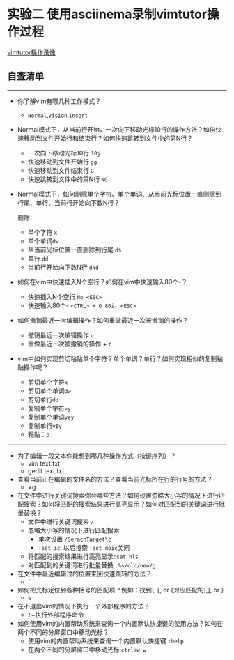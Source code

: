 # 实验二 使用asciinema录制vimtutor操作过程

[vimtutor操作录像](https://asciinema.org/a/GoXw9S57DLzoCPqpyFNummUeb)

##  自查清单

------

- 你了解vim有哪几种工作模式？

  - `Normal`,`Vision`,`Insert`

- Normal模式下，从当前行开始，一次向下移动光标10行的操作方法？如何快速移动到文件开始行和结束行？如何快速跳转到文件中的第N行？
  - 一次向下移动光标10行 `10j`
  - 快速移动到文件开始行 `gg`
  - 快速移动到文件结束行 `G`
  - 快速跳转到文件中的第N行 `NG`

- Normal模式下，如何删除单个字符、单个单词、从当前光标位置一直删除到行尾、单行、当前行开始向下数N行？

  删除:

  - 单个字符 `x`
  - 单个单词`dw`
  - 从当前光标位置一直删除到行尾 `d$`
  - 单行 `dd`
  - 当前行开始向下数N行 `dNd`

- 如何在vim中快速插入N个空行？如何在vim中快速输入80个-？

  - 快速插入N个空行 `No <ESC>`
  - 快速输入80个-   `<CTRL> + O 80i- <ESC>`

- 如何撤销最近一次编辑操作？如何重做最近一次被撤销的操作？

  - 撤销最近一次编辑操作 `u`
  - 重做最近一次被撤销的操作 <ctrl> + r

- vim中如何实现剪切粘贴单个字符？单个单词？单行？如何实现相似的复制粘贴操作呢？

   - 剪切单个字符`x`
   - 剪切单个单词`dw`
   - 剪切单行`dd`
   - 复制单个字符`vy`
   - 复制单个单词`vey`
   - 复制单行`v$y`
   - 粘贴：`p`

------

- 为了编辑一段文本你能想到哪几种操作方式（按键序列）？
  - vim  text.txt
  - gedit text.txt
- 查看当前正在编辑的文件名的方法？查看当前光标所在行的行号的方法？
  - <ctrl>+g
- 在文件中进行关键词搜索你会哪些方法？如何设置忽略大小写的情况下进行匹配搜索？如何将匹配的搜索结果进行高亮显示？如何对匹配到的关键词进行批量替换？
  - 文件中进行关键词搜索 `/`
  - 忽略大小写的情况下进行匹配搜索
    - 单次设置  `/SerachTarget\c` 
    - `:set ic `以后搜索  `:set noic`关闭
  - 将匹配的搜索结果进行高亮显示`:set hls`
  - 对匹配到的关键词进行批量替换 `:%s/old/new/g` 
- 在文件中最近编辑过的位置来回快速跳转的方法？
  - ``
- 如何把光标定位到各种括号的匹配项？例如：找到(, [, or {对应匹配的),], or }
  - `%`
- 在不退出vim的情况下执行一个外部程序的方法？
  - `!`+执行外部程序命令
- 如何使用vim的内置帮助系统来查询一个内置默认快捷键的使用方法？如何在两个不同的分屏窗口中移动光标？
  - 使用vim的内置帮助系统来查询一个内置默认快捷键 `:help`
  - 在两个不同的分屏窗口中移动光标 `ctrl+w w `